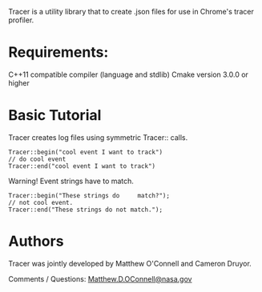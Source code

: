 Tracer is a utility library that to create 
.json files for use in Chrome's tracer profiler.

# Requirements:
C++11 compatible compiler (language and stdlib)
Cmake version 3.0.0 or higher

# Basic Tutorial

Tracer creates log files using symmetric Tracer:: calls.

    Tracer::begin("cool event I want to track")
    // do cool event
    Tracer::end("cool event I want to track")

Warning!  Event strings have to match.
    
    Tracer::begin("These strings do     match?");
    // not cool event.
    Tracer::end("These strings do not match.");


# Authors
Tracer was jointly developed by Matthew O'Connell and Cameron Druyor.

Comments / Questions:
Matthew.D.OConnell@nasa.gov

